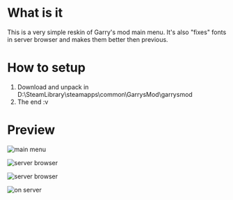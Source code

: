 # What is it
This is a very simple reskin of Garry's mod main menu.
It's also "fixes" fonts in server browser and makes them better then previous.

# How to setup
1) Download and unpack in D:\SteamLibrary\steamapps\common\GarrysMod\garrysmod
2) The end :v

# Preview

![main menu](https://i.imgur.com/JooA78c.jpg)

![server browser](https://i.imgur.com/ZjOL45T.jpg)

![server browser](https://i.imgur.com/MaICeyl.jpg)

![on server](https://i.imgur.com/w3UP9v9.jpg)

